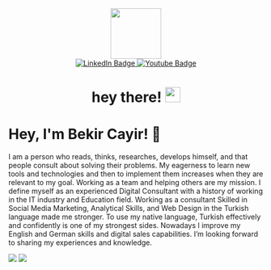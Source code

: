 <div id="header" align="center">
  <img src="https://media.giphy.com/media/M9gbBd9nbDrOTu1Mqx/giphy.gif" width="100"/>
</div>
<div id="badges" align="center">
  <a href="https://www.linkedin.com/in/bekir-cayir/">
    <img src="https://img.shields.io/badge/LinkedIn-blue?style=for-the-badge&logo=linkedin&logoColor=white" alt="LinkedIn Badge"/>
  </a>
  <a href="https://www.youtube.com/c/BekirCAYIR100bin">
    <img src="https://img.shields.io/badge/YouTube-red?style=for-the-badge&logo=youtube&logoColor=white" alt="Youtube Badge"/>
  </a>
  <br>
  <img src="https://komarev.com/ghpvc/?username=Bekircayir&style=flat-square&color=blue" alt=""/>
  
  <h1>
  hey there!
  <img src="https://media.giphy.com/media/hvRJCLFzcasrR4ia7z/giphy.gif" width="30px"/>
</h1>
</div>



# Hey, I'm Bekir Cayir!  👋

I am a person who reads, thinks, researches, develops himself, and that people consult about solving their problems. My eagerness to learn new tools and technologies and then to implement them increases when they are relevant to my goal. Working as a team and helping others are my mission.
I define myself as an experienced Digital Consultant with a history of working in the IT industry and Education field. Working as a consultant Skilled in Social Media Marketing, Analytical Skills, and Web Design in the Turkish language made me stronger. To use my native language, Turkish effectively and confidently is one of my strongest sides. Nowadays I improve my English and German skills and digital sales capabilities. I’m looking forward to sharing my experiences and knowledge.

[![](https://img.shields.io/youtube/channel/subscribers/UCivHpTQ1Y5ts7tjQv2-02Ew?style=social)](https://www.youtube.com/c/BekirCAYIR100bin)
[![](https://img.shields.io/github/watchers/Bekircayir?style=social)](https://www.github.com/Bekircayir)



<!--
**Bekircayir/Bekircayir** is a ✨ _special_ ✨ repository because its `README.md` (this file) appears on your GitHub profile.

Here are some ideas to get you started:

- 🔭 I’m currently working on ...
- 🌱 I’m currently learning ...
- 👯 I’m looking to collaborate on ...
- 🤔 I’m looking for help with ...
- 💬 Ask me about ...
- 📫 How to reach me: ...
- 😄 Pronouns: ...
- ⚡ Fun fact: ...
-->

